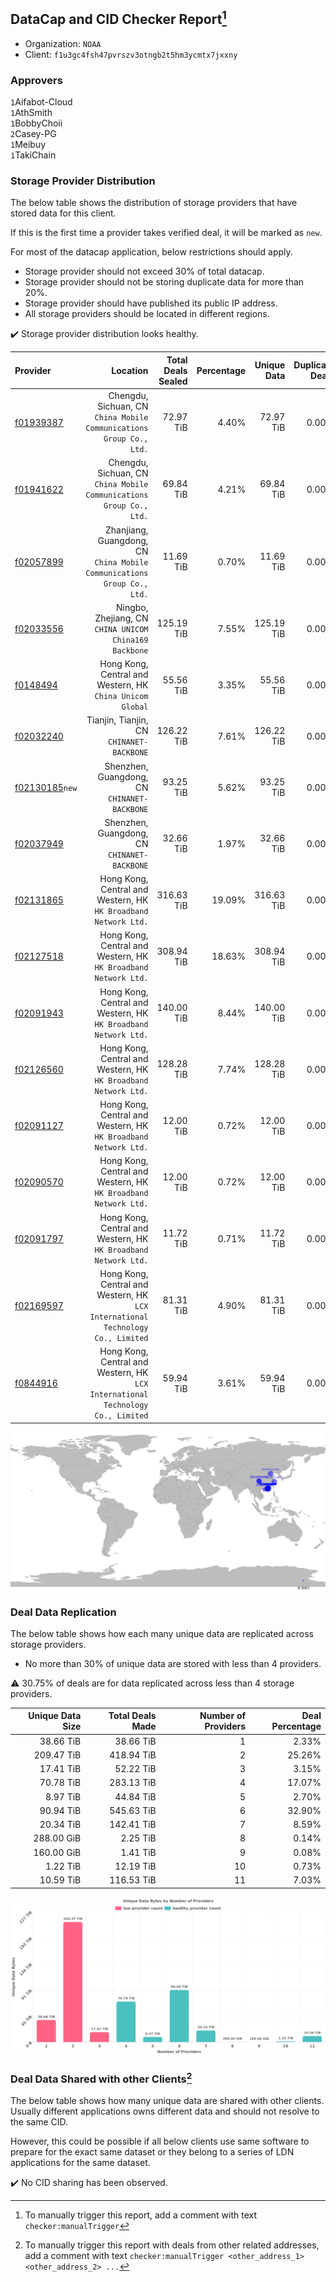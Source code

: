 ## DataCap and CID Checker Report[^1]
 - Organization: `NOAA`
 - Client: `f1u3gc4fsh47pvrszv3otngb2t5hm3ycmtx7jxxny`
### Approvers
`1`Aifabot-Cloud<br/>`1`AthSmith<br/>`1`BobbyChoii<br/>`2`Casey-PG<br/>`1`Meibuy<br/>`1`TakiChain

### Storage Provider Distribution
The below table shows the distribution of storage providers that have stored data for this client.

If this is the first time a provider takes verified deal, it will be marked as `new`.

For most of the datacap application, below restrictions should apply.
 - Storage provider should not exceed 30% of total datacap.
 - Storage provider should not be storing duplicate data for more than 20%.
 - Storage provider should have published its public IP address.
 - All storage providers should be located in different regions.

✔️ Storage provider distribution looks healthy.

| Provider                                                    |                                                                           Location | Total Deals Sealed | Percentage | Unique Data | Duplicate Deals |
| :---------------------------------------------------------- | ---------------------------------------------------------------------------------: | -----------------: | ---------: | ----------: | --------------: |
| [f01939387](https://filfox.info/en/address/f01939387)       |             Chengdu, Sichuan, CN<br/>`China Mobile Communications Group Co., Ltd.` |          72.97 TiB |      4.40% |   72.97 TiB |           0.00% |
| [f01941622](https://filfox.info/en/address/f01941622)       |             Chengdu, Sichuan, CN<br/>`China Mobile Communications Group Co., Ltd.` |          69.84 TiB |      4.21% |   69.84 TiB |           0.00% |
| [f02057899](https://filfox.info/en/address/f02057899)       |         Zhanjiang, Guangdong, CN<br/>`China Mobile Communications Group Co., Ltd.` |          11.69 TiB |      0.70% |   11.69 TiB |           0.00% |
| [f02033556](https://filfox.info/en/address/f02033556)       |                          Ningbo, Zhejiang, CN<br/>`CHINA UNICOM China169 Backbone` |         125.19 TiB |      7.55% |  125.19 TiB |           0.00% |
| [f0148494](https://filfox.info/en/address/f0148494)         |                       Hong Kong, Central and Western, HK<br/>`China Unicom Global` |          55.56 TiB |      3.35% |   55.56 TiB |           0.00% |
| [f02032240](https://filfox.info/en/address/f02032240)       |                                       Tianjin, Tianjin, CN<br/>`CHINANET-BACKBONE` |         126.22 TiB |      7.61% |  126.22 TiB |           0.00% |
| [f02130185](https://filfox.info/en/address/f02130185)`new`  |                                    Shenzhen, Guangdong, CN<br/>`CHINANET-BACKBONE` |          93.25 TiB |      5.62% |   93.25 TiB |           0.00% |
| [f02037949](https://filfox.info/en/address/f02037949)       |                                    Shenzhen, Guangdong, CN<br/>`CHINANET-BACKBONE` |          32.66 TiB |      1.97% |   32.66 TiB |           0.00% |
| [f02131865](https://filfox.info/en/address/f02131865)       |                 Hong Kong, Central and Western, HK<br/>`HK Broadband Network Ltd.` |         316.63 TiB |     19.09% |  316.63 TiB |           0.00% |
| [f02127518](https://filfox.info/en/address/f02127518)       |                 Hong Kong, Central and Western, HK<br/>`HK Broadband Network Ltd.` |         308.94 TiB |     18.63% |  308.94 TiB |           0.00% |
| [f02091943](https://filfox.info/en/address/f02091943)       |                 Hong Kong, Central and Western, HK<br/>`HK Broadband Network Ltd.` |         140.00 TiB |      8.44% |  140.00 TiB |           0.00% |
| [f02126560](https://filfox.info/en/address/f02126560)       |                 Hong Kong, Central and Western, HK<br/>`HK Broadband Network Ltd.` |         128.28 TiB |      7.74% |  128.28 TiB |           0.00% |
| [f02091127](https://filfox.info/en/address/f02091127)       |                 Hong Kong, Central and Western, HK<br/>`HK Broadband Network Ltd.` |          12.00 TiB |      0.72% |   12.00 TiB |           0.00% |
| [f02090570](https://filfox.info/en/address/f02090570)       |                 Hong Kong, Central and Western, HK<br/>`HK Broadband Network Ltd.` |          12.00 TiB |      0.72% |   12.00 TiB |           0.00% |
| [f02091797](https://filfox.info/en/address/f02091797)       |                 Hong Kong, Central and Western, HK<br/>`HK Broadband Network Ltd.` |          11.72 TiB |      0.71% |   11.72 TiB |           0.00% |
| [f02169597](https://filfox.info/en/address/f02169597)       | Hong Kong, Central and Western, HK<br/>`LCX International Technology Co., Limited` |          81.31 TiB |      4.90% |   81.31 TiB |           0.00% |
| [f0844916](https://filfox.info/en/address/f0844916)         | Hong Kong, Central and Western, HK<br/>`LCX International Technology Co., Limited` |          59.94 TiB |      3.61% |   59.94 TiB |           0.00% |

<img src="https://raw.githubusercontent.com/data-preservation-programs/filplus-checker-assets/main/filecoin-project/filecoin-plus-large-datasets/issues/1860/1688649855813.png"/>

### Deal Data Replication
The below table shows how each many unique data are replicated across storage providers.

- No more than 30% of unique data are stored with less than 4 providers.

⚠️ 30.75% of deals are for data replicated across less than 4 storage providers.

| Unique Data Size | Total Deals Made | Number of Providers | Deal Percentage |
| ---------------: | ---------------: | ------------------: | --------------: |
|        38.66 TiB |        38.66 TiB |                   1 |           2.33% |
|       209.47 TiB |       418.94 TiB |                   2 |          25.26% |
|        17.41 TiB |        52.22 TiB |                   3 |           3.15% |
|        70.78 TiB |       283.13 TiB |                   4 |          17.07% |
|         8.97 TiB |        44.84 TiB |                   5 |           2.70% |
|        90.94 TiB |       545.63 TiB |                   6 |          32.90% |
|        20.34 TiB |       142.41 TiB |                   7 |           8.59% |
|       288.00 GiB |         2.25 TiB |                   8 |           0.14% |
|       160.00 GiB |         1.41 TiB |                   9 |           0.08% |
|         1.22 TiB |        12.19 TiB |                  10 |           0.73% |
|        10.59 TiB |       116.53 TiB |                  11 |           7.03% |

<img src="https://raw.githubusercontent.com/data-preservation-programs/filplus-checker-assets/main/filecoin-project/filecoin-plus-large-datasets/issues/1860/1688649856535.png"/>

### Deal Data Shared with other Clients[^3]
The below table shows how many unique data are shared with other clients.
Usually different applications owns different data and should not resolve to the same CID.

However, this could be possible if all below clients use same software to prepare for the exact same dataset or they belong to a series of LDN applications for the same dataset.

✔️ No CID sharing has been observed.

[^1]: To manually trigger this report, add a comment with text `checker:manualTrigger`

[^2]: Deals from those addresses are combined into this report as they are specified with `checker:manualTrigger`

[^3]: To manually trigger this report with deals from other related addresses, add a comment with text `checker:manualTrigger <other_address_1> <other_address_2> ...`
